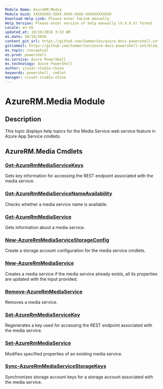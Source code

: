 ```yaml
---
Module Name: AzureRM.Media
Module Guid: XXXXXXXX-XXXX-XXXX-XXXX-XXXXXXXXXXXX
Download Help Link: Please enter FwLink manually
Help Version: Please enter version of help manually (X.X.X.X) format
Locale: en-US
updated_at: 10/19/2016 3:33 AM
ms.date: 10/19/2016
content_git_url: https://github.com/SummerSun/azure-docs-powershell-int/blob/master/azureps-cmdlets-docs/ResourceManager/AzureRM.Media/v0.2.0/AzureRM.Media.md
gitcommit: https://github.com/SummerSun/azure-docs-powershell-int/blob/c0d1e448da01261236e9ece01ca5c2a98effbf31/azureps-cmdlets-docs/ResourceManager/AzureRM.Media/v0.2.0/AzureRM.Media.md
ms.topic: conceptual
ms.prod: powershell
ms.service: Azure PowerShell
ms.technology: Azure PowerShell
author: visual-studio-china
keywords: powershell, cmdlet
manager: visual-studio-china
---
```


# AzureRM.Media Module
## Description
This topic displays help topics for the Media Service web service feature in Azure App Service cmdlets. 

## AzureRM.Media Cmdlets
### [Get-AzureRmMediaServiceKeys](Get-AzureRmMediaServiceKeys.md)
Gets key information for accessing the REST endpoint associated with the media service.


### [Get-AzureRmMediaServiceNameAvailability](Get-AzureRmMediaServiceNameAvailability.md)
Checks whether a media service name is available.


### [Get-AzureRmMediaService](Get-AzureRmMediaService.md)
Gets information about a media service.


### [New-AzureRmMediaServiceStorageConfig](New-AzureRmMediaServiceStorageConfig.md)
Create a storage account configuration for the media service cmdlets.


### [New-AzureRmMediaService](New-AzureRmMediaService.md)
Creates a media service if the media service already exists, all its properties are updated with the input provided.


### [Remove-AzureRmMediaService](Remove-AzureRmMediaService.md)
Removes a media service.


### [Set-AzureRmMediaServiceKey](Set-AzureRmMediaServiceKey.md)
Regenerates a key used for accessing the REST endpoint associated with the media service.


### [Set-AzureRmMediaService](Set-AzureRmMediaService.md)
Modifies specified properties of an existing media service.


### [Sync-AzureRmMediaServiceStorageKeys](Sync-AzureRmMediaServiceStorageKeys.md)
Synchronizes storage account keys for a storage account associated with the media service.



